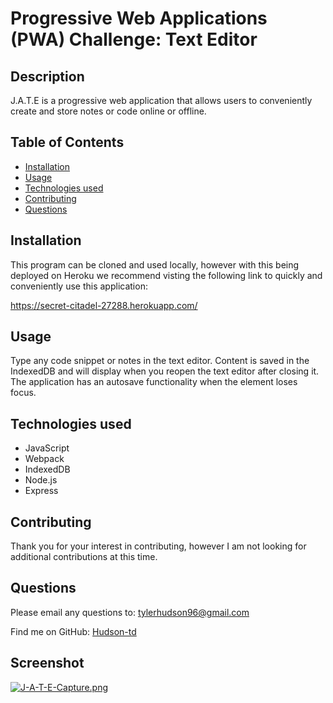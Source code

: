 # Progressive Web Applications (PWA) Challenge: Text Editor

## Description

J.A.T.E is a progressive web application that allows users to conveniently create and store notes or code online or offline.

## Table of Contents 

- [Installation](#installation)
- [Usage](#usage)
- [Technologies used](#technologies-used)
- [Contributing](#contributing)
- [Questions](#questions)

## Installation

This program can be cloned and used locally, however with this being deployed on Heroku we recommend visting the following link to quickly and conveniently use this application:

https://secret-citadel-27288.herokuapp.com/

## Usage

Type any code snippet or notes in the text editor. Content is saved in the IndexedDB and will display when you reopen the text editor after closing it. The application has an autosave functionality when the element loses focus.

##  Technologies used

- JavaScript
- Webpack
- IndexedDB
- Node.js
- Express

## Contributing

Thank you for your interest in contributing, however I am not looking for additional contributions at this time.

## Questions

Please email any questions to: tylerhudson96@gmail.com

Find me on GitHub: [Hudson-td](https://github.com/Hudson-td)

## Screenshot

[![J-A-T-E-Capture.png](https://i.postimg.cc/FstWwGgB/J-A-T-E-Capture.png)](https://postimg.cc/5j3SCBrB)